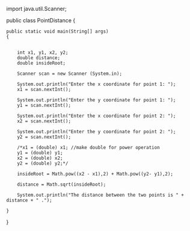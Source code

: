 import java.util.Scanner;
 
public class PointDistance
{
 
    public static void main(String[] args)
    {   
         
         
        int x1, y1, x2, y2;
        double distance;
        double insideRoot;
         
        Scanner scan = new Scanner (System.in);
         
        System.out.println("Enter the x coordinate for point 1: ");
        x1 = scan.nextInt();
         
        System.out.println("Enter the y coordinate for point 1: ");
        y1 = scan.nextInt();
         
        System.out.println("Enter the x coordinate for point 2: ");
        x2 = scan.nextInt();
         
        System.out.println("Enter the y coordinate for point 2: ");
        y2 = scan.nextInt();
         
        /*x1 = (double) x1; //make double for power operation
        y1 = (double) y1;
        x2 = (double) x2;
        y2 = (double) y2;*/
         
        insideRoot = Math.pow((x2 - x1),2) + Math.pow((y2- y1),2);
         
        distance = Math.sqrt(insideRoot);
         
        System.out.println("The distance between the two points is " + distance + " .");
         
    }
     
}
